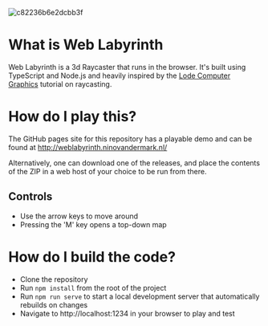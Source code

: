 ![c82236b6e2dcbb3f](https://github.com/NinovanderMark/WebLabyrinth/assets/6692167/b025d80b-8030-441a-bb23-fbd6e80eef60)

# What is Web Labyrinth
Web Labyrinth is a 3d Raycaster that runs in the browser. It's built using TypeScript and Node.js and heavily inspired by the [Lode Computer Graphics](https://lodev.org/cgtutor/raycasting.html) tutorial on raycasting.

# How do I play this?
The GitHub pages site for this repository has a playable demo and can be found at http://weblabyrinth.ninovandermark.nl/

Alternatively, one can download one of the releases, and place the contents of the ZIP in a web host of your choice to be run from there.

## Controls
- Use the arrow keys to move around
- Pressing the 'M' key opens a top-down map

# How do I build the code?
- Clone the repository
- Run `npm install` from the root of the project
- Run `npm run serve` to start a local development server that automatically rebuilds on changes
- Navigate to http://localhost:1234 in your browser to play and test

